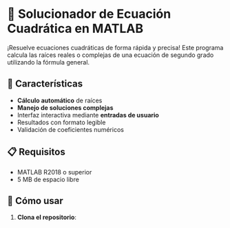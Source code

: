 # 🧮 Solucionador de Ecuación Cuadrática en MATLAB

¡Resuelve ecuaciones cuadráticas de forma rápida y precisa! Este programa calcula las raíces reales o complejas de una ecuación de segundo grado utilizando la fórmula general.

## 🌟 Características
- **Cálculo automático** de raíces
- **Manejo de soluciones complejas**
- Interfaz interactiva mediante **entradas de usuario**
- Resultados con formato legible
- Validación de coeficientes numéricos

## 📋 Requisitos
- MATLAB R2018 o superior
- 5 MB de espacio libre

## 🚀 Cómo usar

1. **Clona el repositorio**: